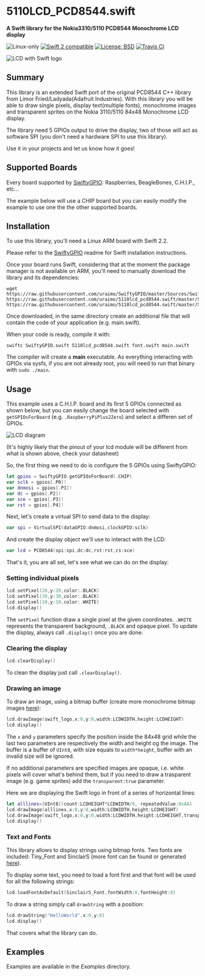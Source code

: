 # 5110LCD_PCD8544.swift

**A Swift library for the Nokia3310/5110 PCD8544 Monochrome LCD display**

<p>
<img src="https://img.shields.io/badge/os-linux-green.svg?style=flat" alt="Linux-only" />
<a href="https://developer.apple.com/swift"><img src="https://img.shields.io/badge/swift2-compatible-4BC51D.svg?style=flat" alt="Swift 2 compatible" /></a>
<a href="https://raw.githubusercontent.com/uraimo/5110lcd_pcd8544.swift/master/LICENSE"><img src="http://img.shields.io/badge/license-BSD-blue.svg?style=flat" alt="License: BSD" /></a>
<a href="https://travis-ci.org/uraimo/5110LCD_PCD8544.swift"><img src="https://travis-ci.org/uraimo/5110LCD_PCD8544.swift.svg" alt="Travis CI"></a>
</p>

![LCD with Swift logo](https://raw.githubusercontent.com/uraimo/5110lcd_pcd8544.swift/master/lcd.jpg)


## Summary

This library is an extended Swift port of the original PCD8544 C++ library from Limor Fried/Ladyada(Adafruit Industries).
With this library you will be able to draw single pixels, display text(multiple fonts), monochrome images and transparent sprites on the Nokia 3110/5110 84x48 Monochrome LCD display.  

The library need 5 GPIOs output to drive the display, two of those will act as software SPI (you don't need a hardware SPI to use this library).

Use it in your projects and let us know how it goes!

## Supported Boards

Every board supported by [SwiftyGPIO](https://github.com/uraimo/SwiftyGPIO): Raspberries, BeagleBones, C.H.I.P., etc...

The example below will use a CHIP board but you can easily modify the example to use one the the other supported boards.

## Installation

To use this library, you'll need a Linux ARM board with Swift 2.2.

Please refer to the [SwiftyGPIO](https://github.com/uraimo/SwiftyGPIO) readme for Swift installation instructions.

Once your board runs Swift, considering that at the moment the package manager is not available on ARM, you'll need to manually download the library and its dependencies: 

    wget https://raw.githubusercontent.com/uraimo/SwiftyGPIO/master/Sources/SwiftyGPIO.swift https://raw.githubusercontent.com/uraimo/5110lcd_pcd8544.swift/master/Sources/5110lcd_pcd8544.swift https://raw.githubusercontent.com/uraimo/5110lcd_pcd8544.swift/master/Sources/font.swift     

Once downloaded, in the same directory create an additional file that will contain the code of your application (e.g. main.swift). 

When your code is ready, compile it with:

    swiftc SwiftyGPIO.swift 5110lcd_pcd8544.swift font.swift main.swift

The compiler will create a **main** executable.
As everything interacting with GPIOs via sysfs, if you are not already root, you will need to run that binary with `sudo ./main`.

## Usage

This example uses a C.H.I.P. board and its first 5 GPIOs connected as shown below, but you can easily change the board selected with `getGPIOsForBoard` (e.g. `.RaspberryPiPlus2Zero`) and select a differen set of GPIOs. 

![LCD diagram](https://raw.githubusercontent.com/uraimo/5110lcd_pcd8544.swift/master/lcddiagram.png)

(It's highly likely that the pinout of your lcd module will be different from what is shown above, check your datasheet)

So, the first thing we need to do is configure the 5 GPIOs using SwiftyGPIO:

```swift
let gpios = SwiftyGPIO.getGPIOsForBoard(.CHIP)
var sclk = gpios[.P0]!
var dnmosi = gpios[.P1]!
var dc = gpios[.P2]!
var sce = gpios[.P3]!
var rst = gpios[.P4]!
```

Next, let's create a virtual SPI to send data to the display:

```swift
var spi = VirtualSPI(dataGPIO:dnmosi,clockGPIO:sclk)
```

And create the display object we'll use to interact with the LCD:

```swift
var lcd = PCD8544(spi:spi,dc:dc,rst:rst,cs:sce)
```

That's it, you are all set, let's see what we can do on the display: 

### Setting individual pixels

```swift
lcd.setPixel(20,y:20,color:.BLACK)
lcd.setPixel(30,y:30,color:.BLACK)
lcd.setPixel(10,y:10,color:.WHITE)
lcd.display()
```
The `setPixel` function draw a single pixel at the given coordinates. `.WHITE` represents the transparent background, `.BLACK` and opaque pixel.
To update the display, always call `.display()` once you are done. 


### Clearing the display

```swift
lcd.clearDisplay()
```
To clean the display just call `.clearDisplay()`.


### Drawing an image

To draw an image, using a bitmap buffer (create more monochrome bitmap images [here](http://www.rinkydinkelectronics.com/t_imageconverter_mono.php)):

```swift
lcd.drawImage(swift_logo,x:0,y:0,width:LCDWIDTH,height:LCDHEIGHT)
lcd.display()
```

The `x` and `y` parameters specify the position inside the 84x48 grid while the last two parameters are respectively the width and height og the image. The buffer is a buffer of `UInt8`, with size equals to `width*height`, buffer with an invalid size will be ignored.

If no additional parameters are specified images are opaque, i.e. white pixels will cover what's behind them, but if you need to draw a trasparent image (e.g. game sprites) add the `transparent:true` parameter.

Here we are displaying the Swift logo in front of a series of horizontal lines:
 
```swift
let alllines=[UInt8](count:LCDHEIGHT*LCDWIDTH/8, repeatedValue:0xAA)
lcd.drawImage(alllines,x:0,y:0,width:LCDWIDTH,height:LCDHEIGHT)
lcd.drawImage(swift_logo,x:0,y:0,width:LCDWIDTH,height:LCDHEIGHT,transparent:true)
lcd.display()
```

### Text and Fonts

This library allows to display strings using bitmap fonts. Two fonts are included: Tiny_Font and SinclairS (more font can be found or generated [here](http://www.rinkydinkelectronics.com/resources.php)).

To display some text, you need to load a font first and that font will be used for all the following strings: 

```swift
lcd.loadFontAsDefault(SinclairS_Font,fontWidth:8,fontHeight:8)
```

To draw a string simply call `drawString` with a position:

```swift
lcd.drawString("HelloWorld",x:0,y:0)
lcd.display()
```

That covers what the library can do.

## Examples

Examples are available in the *Examples* directory.

